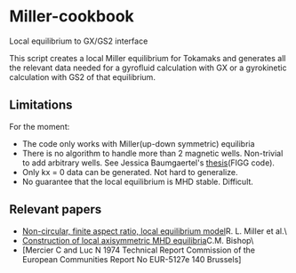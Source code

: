 # Miller-cookbook
Local equilibrium to GX/GS2 interface

This script creates a local Miller equilibrium for Tokamaks and generates all the relevant data needed for a gyrofluid calculation with GX or a gyrokinetic calculation with GS2 of that equilibrium.

## Limitations
For the moment:
* The code only works with Miller(up-down symmetric) equilibria
* There is no algorithm to handle more than 2 magnetic wells. Non-trivial to add arbitrary wells. See Jessica Baumgaertel's [thesis](https://dataspace.princeton.edu/handle/88435/dsp010r9673776)(FIGG code).
* Only kx = 0 data can be generated. Not hard to generalize.
* No guarantee that the local equilibrium is MHD stable. Difficult.

## Relevant papers
* [Non-circular, finite aspect ratio, local equilibrium model](https://aip.scitation.org/doi/10.1063/1.872666)R. L. Miller et al.\\
* [Construction of local axisymmetric MHD equilibria](https://inis.iaea.org/search/searchsinglerecord.aspx?recordsFor=SingleRecord&RN=17000660)C.M. Bishop\\
* [Mercier C and Luc N 1974 Technical Report Commission of the European Communities Report No EUR-5127e 140 Brussels]
